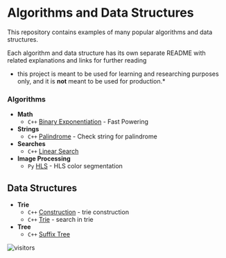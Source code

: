 #  Algorithms and Data Structures

This repository contains examples of many popular algorithms and data structures.

Each algorithm and data structure has its own separate README with related explanations and links for further reading

* this project is meant to be used for learning and researching purposes
only, and it is **not** meant to be used for production.*

### Algorithms

* **Math**
  * `C++` [Binary Exponentiation](math/fast-powering/) - Fast Powering
* **Strings**
  * `C++` [Palindrome](strings/palindrome) - Check string for palindrome
* **Searches**
  * `C++` [Linear Search](search/linear-search)
* **Image Processing**
  * `Py`  [HLS](imgage-processing) - HLS color segmentation

## Data Structures

* **Trie**
  * `C++` [Construction](trie/construction) - trie construction
  * `C++` [Trie](trie/search) - search in trie
* **Tree**
  * `C++` [Suffix Tree](tree/suffix-tree)

![visitors](https://visitor-badge.glitch.me/badge?page_id=odilov.algo)
